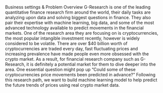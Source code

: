 Business settings & Problem Overview
G-Research is one of the leading quantitative finance research firm around the world, their daily tasks are analyzing upon data and solving biggest questions in finance. They also pair their expertise with machine learning, big data, and some of the most advanced technology available to predict movements in the financial markets. One of the research area they are focusing on is cryptocurrencies, the most popular intangible investment recently, however is widely considered to be volatile. There are over $40 billion worth of cryptocurrencies are traded every day, fast fluctuating prices and increasing prevalence have made people even more obsessed with the crypto market. As a result, for financial research company such as G-Research, it is definitely a potential market for them to dive deeper into the area. One essential question might pop up “Could some of these cryptocurrencies price movements been predicted in advance?” Following this research path, we want to build machine learning model to help predict the future trends of prices using real crypto market data.
